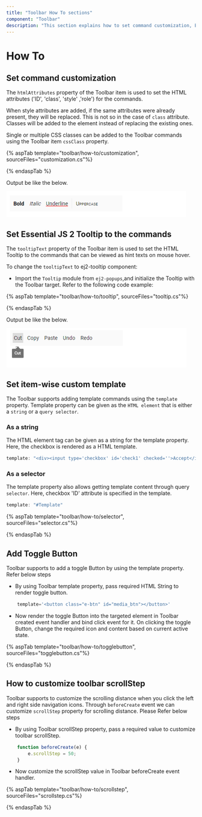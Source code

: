 ```yaml
---
title: "Toolbar How To sections"
component: "Toolbar"
description: "This section explains how to set command customization, Essential JS 2 tooltip to the commands, item-wise custom templates, etc."
---
```


# How To

## Set command customization

The `htmlAttributes` property of the Toolbar item is used to set the HTML attributes ('ID', 'class', 'style' ,'role') for the commands.

When style attributes are added, if the same attributes were already present, they will be replaced. This is not so in the case of `class` attribute. Classes will be added to the element instead of replacing the existing ones.

Single or multiple CSS classes can be added to the Toolbar commands using the Toolbar item `cssClass` property.

{% aspTab  template="toolbar/how-to/customization", sourceFiles="customization.cs"%}

{% endaspTab %}

Output be like the below.

![Toolbar Control with customized commands](./images/toolbar_command.PNG)

## Set Essential JS 2 Tooltip to the commands

The `tooltipText` property of the Toolbar item is used to set the HTML Tooltip to the commands that can be viewed as hint texts on mouse hover.

To change the `tooltipText` to ej2-tooltip component:

* Import the `Tooltip` module from `ej2-popups`,and initialize the Tooltip with the Toolbar target. Refer to the following code example:

{% aspTab  template="toolbar/how-to/tooltip", sourceFiles="tooltip.cs"%}

{% endaspTab %}

Output be like the below.

![Toolbar Control with tooltip support](./images/toolbar_tooltip.PNG)

## Set item-wise custom template

The Toolbar supports adding template commands using the  `template` property. Template property can be given as the `HTML element` that is either a `string`  or a `query selector`.

### As a string

The HTML element tag can be given as a string for the template property. Here, the checkbox is rendered as a HTML template.

```typescript
template: "<div><input type='checkbox' id='check1' checked=''>Accept</input></div>"

```

### As a selector

The template property also allows getting template content through query `selector`. Here, checkbox 'ID' attribute is specified in the template.

```typescript
template: "#Template"

```

{% aspTab  template="toolbar/how-to/selector", sourceFiles="selector.cs"%}

{% endaspTab %}

## Add Toggle Button

Toolbar supports to add a toggle Button by using the template property. Refer below steps

* By using Toolbar template property, pass required HTML String to render toggle button.

```typescript
    template='<button class="e-btn" id="media_btn"></button>'
```

* Now render the toggle Button into the targeted element in Toolbar created event handler and bind click event for it.
On clicking the toggle Button, change the required icon and content based on current active state.

{% aspTab  template="toolbar/how-to/togglebutton", sourceFiles="togglebutton.cs"%}

{% endaspTab %}

## How to customize toolbar scrollStep

Toolbar supports to customize the scrolling distance when you click the left and right side navigation icons. Through `beforeCreate` event we can customize `scrollStep` property for scrolling distance. Please Refer below steps

* By using Toolbar scrollStep property, pass a required value to customize toolbar scrollStep.

```typescript
    function beforeCreate(e) {
        e.scrollStep = 50;
    }
```

* Now customize the scrollStep value in Toolbar beforeCreate event handler.

{% aspTab  template="toolbar/how-to/scrollstep", sourceFiles="scrollstep.cs"%}

{% endaspTab %}